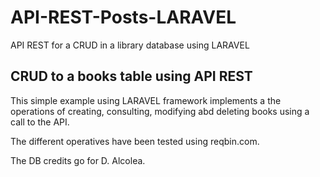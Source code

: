 # API-REST-Posts-LARAVEL
API REST for a CRUD in a library database using LARAVEL

<h2>CRUD to a books table using API REST</h2>

This simple example using LARAVEL framework implements a the operations of creating, consulting, modifying abd deleting books using a call to the API.

The different operatives have been tested using reqbin.com.

The DB credits go for D. Alcolea.
